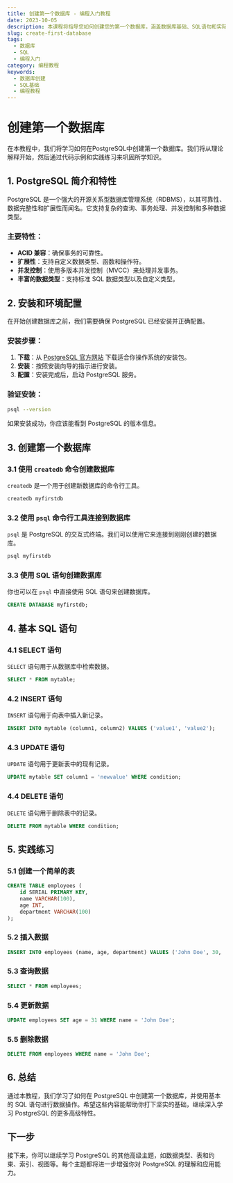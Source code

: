 ```yaml
---
title: 创建第一个数据库 - 编程入门教程
date: 2023-10-05
description: 本课程将指导您如何创建您的第一个数据库，涵盖数据库基础、SQL语句和实际操作步骤。
slug: create-first-database
tags:
  - 数据库
  - SQL
  - 编程入门
category: 编程教程
keywords:
  - 数据库创建
  - SQL基础
  - 编程教程
---
```


# 创建第一个数据库

在本教程中，我们将学习如何在PostgreSQL中创建第一个数据库。我们将从理论解释开始，然后通过代码示例和实践练习来巩固所学知识。

## 1. PostgreSQL 简介和特性

PostgreSQL 是一个强大的开源关系型数据库管理系统（RDBMS），以其可靠性、数据完整性和扩展性而闻名。它支持复杂的查询、事务处理、并发控制和多种数据类型。

### 主要特性：
- **ACID 兼容**：确保事务的可靠性。
- **扩展性**：支持自定义数据类型、函数和操作符。
- **并发控制**：使用多版本并发控制（MVCC）来处理并发事务。
- **丰富的数据类型**：支持标准 SQL 数据类型以及自定义类型。

## 2. 安装和环境配置

在开始创建数据库之前，我们需要确保 PostgreSQL 已经安装并正确配置。

### 安装步骤：
1. **下载**：从 [PostgreSQL 官方网站](https://www.postgresql.org/download/) 下载适合你操作系统的安装包。
2. **安装**：按照安装向导的指示进行安装。
3. **配置**：安装完成后，启动 PostgreSQL 服务。

### 验证安装：
```bash
psql --version
```
如果安装成功，你应该能看到 PostgreSQL 的版本信息。

## 3. 创建第一个数据库

### 3.1 使用 `createdb` 命令创建数据库

`createdb` 是一个用于创建新数据库的命令行工具。

```bash
createdb myfirstdb
```

### 3.2 使用 `psql` 命令行工具连接到数据库

`psql` 是 PostgreSQL 的交互式终端。我们可以使用它来连接到刚刚创建的数据库。

```bash
psql myfirstdb
```

### 3.3 使用 SQL 语句创建数据库

你也可以在 `psql` 中直接使用 SQL 语句来创建数据库。

```sql
CREATE DATABASE myfirstdb;
```

## 4. 基本 SQL 语句

### 4.1 SELECT 语句

`SELECT` 语句用于从数据库中检索数据。

```sql
SELECT * FROM mytable;
```

### 4.2 INSERT 语句

`INSERT` 语句用于向表中插入新记录。

```sql
INSERT INTO mytable (column1, column2) VALUES ('value1', 'value2');
```

### 4.3 UPDATE 语句

`UPDATE` 语句用于更新表中的现有记录。

```sql
UPDATE mytable SET column1 = 'newvalue' WHERE condition;
```

### 4.4 DELETE 语句

`DELETE` 语句用于删除表中的记录。

```sql
DELETE FROM mytable WHERE condition;
```

## 5. 实践练习

### 5.1 创建一个简单的表

```sql
CREATE TABLE employees (
    id SERIAL PRIMARY KEY,
    name VARCHAR(100),
    age INT,
    department VARCHAR(100)
);
```

### 5.2 插入数据

```sql
INSERT INTO employees (name, age, department) VALUES ('John Doe', 30, 'IT');
```

### 5.3 查询数据

```sql
SELECT * FROM employees;
```

### 5.4 更新数据

```sql
UPDATE employees SET age = 31 WHERE name = 'John Doe';
```

### 5.5 删除数据

```sql
DELETE FROM employees WHERE name = 'John Doe';
```

## 6. 总结

通过本教程，我们学习了如何在 PostgreSQL 中创建第一个数据库，并使用基本的 SQL 语句进行数据操作。希望这些内容能帮助你打下坚实的基础，继续深入学习 PostgreSQL 的更多高级特性。

## 下一步

接下来，你可以继续学习 PostgreSQL 的其他高级主题，如数据类型、表和约束、索引、视图等。每个主题都将进一步增强你对 PostgreSQL 的理解和应用能力。